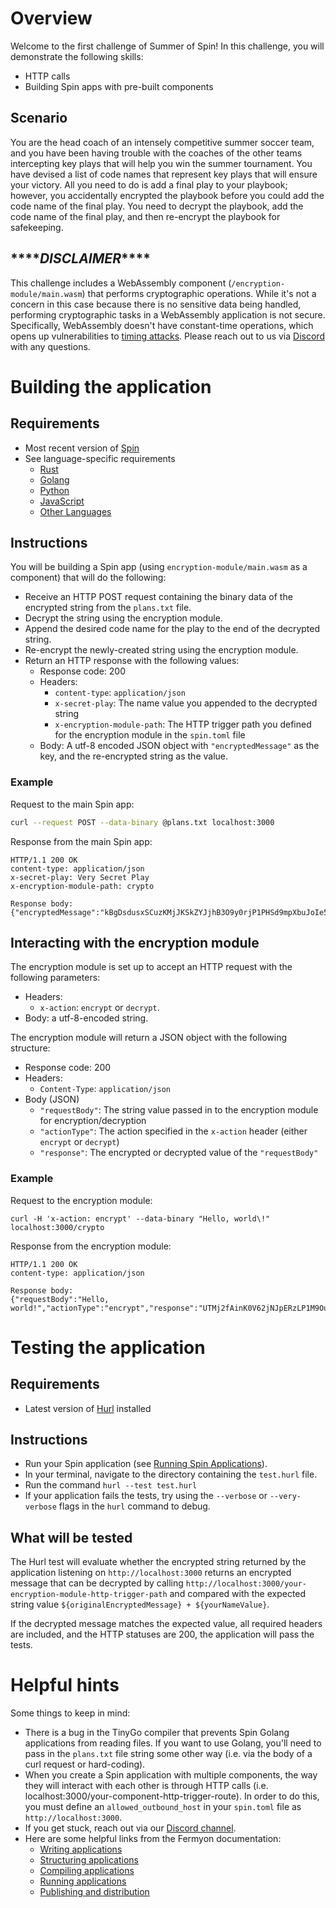 # Overview 

Welcome to the first challenge of Summer of Spin! In this challenge, you will demonstrate the following skills:

- HTTP calls
- Building Spin apps with pre-built components

## Scenario

You are the head coach of an intensely competitive summer soccer team, and you have been having trouble with the coaches of the other teams intercepting key plays that will help you win the summer tournament. You have devised a list of code names that represent key plays that will ensure your victory. All you need to do is add a final play to your playbook; however, you accidentally encrypted the playbook before you could add the code name of the final play. You need to decrypt the playbook, add the code name of the final play, and then re-encrypt the playbook for safekeeping.


## \*\*\*\**DISCLAIMER*\*\*\*\*

This challenge includes a WebAssembly component (`/encryption-module/main.wasm`) that performs cryptographic operations. While it's not a concern in this case because there is no sensitive data being handled, performing cryptographic tasks in a WebAssembly application is not secure. Specifically, WebAssembly doesn't have constant-time operations, which opens up vulnerabilities to [timing attacks](https://en.m.wikipedia.org/wiki/Timing_attack). Please reach out to us via [Discord](https://www.fermyon.com/blog/fermyon-discord) with any questions. 

# Building the application

## Requirements

- Most recent version of [Spin](https://developer.fermyon.com/spin/v2/install)
- See language-specific requirements
    - [Rust](https://developer.fermyon.com/spin/v2/rust-components)
    - [Golang](https://developer.fermyon.com/spin/v2/go-components)
    - [Python](https://developer.fermyon.com/spin/v2/python-components)
    - [JavaScript](https://developer.fermyon.com/spin/v2/javascript-components)
    - [Other Languages](https://developer.fermyon.com/spin/v2/other-languages)

## Instructions

You will be building a Spin app (using `encryption-module/main.wasm` as a component) that will do the following:

- Receive an HTTP POST request containing the binary data of the encrypted string from the `plans.txt` file.
- Decrypt the string using the encryption module.
- Append the desired code name for the play to the end of the decrypted string.
- Re-encrypt the newly-created string using the encryption module.
- Return an HTTP response with the following values:
    - Response code: 200
    - Headers:
        - `content-type`: `application/json`
        - `x-secret-play`: The name value you appended to the decrypted string
        - `x-encryption-module-path`: The HTTP trigger path you defined for the encryption module in the `spin.toml` file
    - Body: A utf-8 encoded JSON object with `"encryptedMessage"` as the key, and the re-encrypted string as the value.

### Example

Request to the main Spin app:

```bash
curl --request POST --data-binary @plans.txt localhost:3000
```

Response from the main Spin app:

```
HTTP/1.1 200 OK
content-type: application/json
x-secret-play: Very Secret Play
x-encryption-module-path: crypto

Response body:  
{"encryptedMessage":"kBgDsdusxSCuzKMjJKSkZYJjhB3O9y0rjP1PHSd9mpXbuJoIe5VXNh2o+yYSRJKbCWGGGnQ2bB3yY7C/QC7rNQINm9GnFBFT7quGCco7xP24EMJf2IV/DcxFVMqka0XRA+5f93LilWSm1xMimi8="}
```

## Interacting with the encryption module

The encryption module is set up to accept an HTTP request with the following parameters: 

- Headers:
    - `x-action`: `encrypt` or `decrypt`. 
- Body: a utf-8-encoded string.

The encryption module will return a JSON object with the following structure:
- Response code: 200
- Headers:
    - `Content-Type`: `application/json`
- Body (JSON)
    - `"requestBody"`: The string value passed in to the encryption module for encryption/decryption
    - `"actionType"`: The action specified in the `x-action` header (either `encrypt` or `decrypt`)
    - `"response"`: The encrypted or decrypted value of the `"requestBody"`

### Example

Request to the encryption module:

```
curl -H 'x-action: encrypt' --data-binary "Hello, world\!" localhost:3000/crypto
```

Response from the encryption module:

```
HTTP/1.1 200 OK
content-type: application/json

Response body:
{"requestBody":"Hello, world!","actionType":"encrypt","response":"UTMj2fAinK0V62jNJpERzLP1M9OuhhMD+yIchwhbDe6yKAdUrCD3f4k="}
```

# Testing the application

## Requirements
- Latest version of [Hurl](https://hurl.dev/) installed

## Instructions

- Run your Spin application (see [Running Spin Applications](https://developer.fermyon.com/spin/v2/running-apps)). 
- In your terminal, navigate to the directory containing the `test.hurl` file. 
- Run the command `hurl --test test.hurl`
- If your application fails the tests, try using the `--verbose` or `--very-verbose` flags in the `hurl` command to debug.

## What will be tested

The Hurl test will evaluate whether the encrypted string returned by the application listening on `http://localhost:3000` returns an encrypted message that can be decrypted by calling `http://localhost:3000/your-encryption-module-http-trigger-path` and compared with the expected string value `${originalEncryptedMessage} + ${yourNameValue}`. 

If the decrypted message matches the expected value, all required headers are included, and the HTTP statuses are 200, the application will pass the tests.

# Helpful hints

Some things to keep in mind:
- There is a bug in the TinyGo compiler that prevents Spin Golang applications from reading files. If you want to use Golang, you'll need to pass in the `plans.txt` file string some other way (i.e. via the body of a curl request or hard-coding).
- When you create a Spin application with multiple components, the way they will interact with each other is through HTTP calls (i.e. localhost:3000/your-component-http-trigger-route). In order to do this, you must define an `allowed_outbound_host` in your `spin.toml` file as `http://localhost:3000`.
- If you get stuck, reach out via our [Discord channel](https://www.fermyon.com/blog/fermyon-discord).
- Here are some helpful links from the Fermyon documentation:
    - [Writing applications](https://developer.fermyon.com/spin/v2/writing-apps)
    - [Structuring applications](https://developer.fermyon.com/spin/v2/spin-application-structure)
    - [Compiling applications](https://developer.fermyon.com/spin/v2/build)
    - [Running applications](https://developer.fermyon.com/spin/v2/running-apps)
    - [Publishing and distribution](https://developer.fermyon.com/spin/v2/distributing-apps)